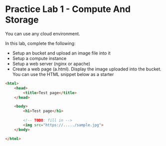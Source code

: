 # Practice Lab 1 - Compute And Storage

You can use any cloud environment.

In this lab, complete the following:

* Setup an bucket and upload an image file into it
* Setup a compute instance
* Setup a web server (nginx or apache)
* Create a web page (a.html).  Display the image uploaded into the bucket.  You can use the HTML snippet below as a starter


```html
<html>
    <head>
        <title>Test page</title>
    </head>

    <body>
        <h1>Test page</h1>
        
        <!-- TODO: fill in -->
        <img src="https://...../sample.jpg">
    </body>

</html>
```
